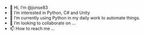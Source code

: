 - 👋 Hi, I’m @jonse83
- 👀 I’m interested in Python, C# and Unity
- 🌱 I’m currently using Python in my daily work to automate things.
- 💞️ I’m looking to collaborate on ...
- 📫 How to reach me ...

<!---
jonse83/jonse83 is a ✨ special ✨ repository because its `README.md` (this file) appears on your GitHub profile.
You can click the Preview link to take a look at your changes.
--->
